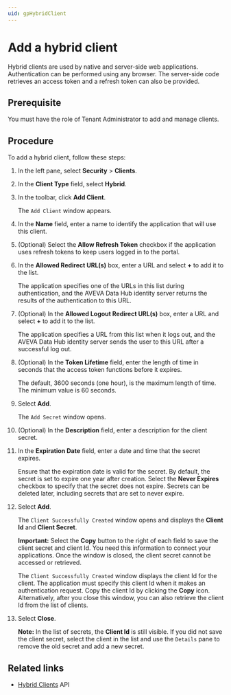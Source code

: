 ```yaml
---
uid: gpHybridClient
---
```


# Add a hybrid client

Hybrid clients are used by native and server-side web applications. Authentication can be performed using any browser. The server-side code retrieves an access token and a refresh token can also be provided.

## Prerequisite

You must have the role of Tenant Administrator to add and manage clients.

## Procedure

To add a hybrid client, follow these steps:

1. In the left pane, select **Security** > **Clients**.

1. In the **Client Type** field, select **Hybrid**. 

1. In the toolbar, click **Add Client**.

   The `Add Client` window appears.

1. In the **Name** field, enter a name to identify the application that will use this client.

1. (Optional) Select the **Allow Refresh Token** checkbox if the application uses refresh tokens to keep users logged in to the portal.

1. In the **Allowed Redirect URL(s)** box, enter a URL and select **+** to add it to the list.

   The application specifies one of the URLs in this list during authentication, and the AVEVA Data Hub identity server returns the results of the authentication to this URL.

1. (Optional) In the **Allowed Logout Redirect URL(s)** box, enter a URL and select **+** to add it to the list. 

   The application specifies a URL from this list when it logs out, and the AVEVA Data Hub identity server sends the user to this URL after a successful log out.

1. (Optional) In the **Token Lifetime** field, enter the length of time in seconds that the access token functions before it expires.  

   The default, 3600 seconds (one hour), is the maximum length of time. The minimum value is 60 seconds.

1. Select **Add**.  

   The `Add Secret` window opens.

1. (Optional) In the **Description** field, enter a description for the client secret.

1. In the **Expiration Date** field, enter a date and time that the secret expires. 

   Ensure that the expiration date is valid for the secret. By default, the secret is set to expire one year after creation. Select the **Never Expires** checkbox to specify that the secret does not expire. Secrets can be deleted later, including secrets that are set to never expire.

1. Select **Add**.  

   The `Client Successfully Created` window opens and displays the **Client Id** and **Client Secret**.

   **Important:** Select the **Copy** button to the right of each field to save the client secret and client Id. You need this information to connect your applications. Once the window is closed, the client secret cannot be accessed or retrieved.

   The `Client Successfully Created` window displays the client Id for the client. The application must specify this client Id when it makes an authentication request. Copy the client Id by clicking the **Copy** icon. Alternatively, after you close this window, you can also retrieve the client Id from the list of clients.

1. Select **Close**.  

   **Note:** In the list of secrets, the **Client Id** is still visible. If you did not save the client secret, select the client in the list and use the `Details` pane to remove the old secret and add a new secret.

## Related links

- [Hybrid Clients](xref:identityHybridClient) API
